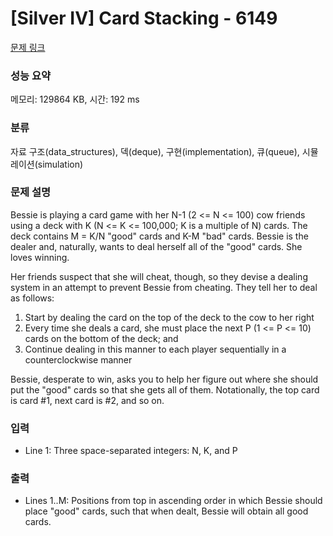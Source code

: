 # [Silver IV] Card Stacking - 6149 

[문제 링크](https://www.acmicpc.net/problem/6149) 

### 성능 요약

메모리: 129864 KB, 시간: 192 ms

### 분류

자료 구조(data_structures), 덱(deque), 구현(implementation), 큐(queue), 시뮬레이션(simulation)

### 문제 설명

<p>Bessie is playing a card game with her N-1 (2 <= N <= 100) cow friends using a deck with K (N <= K <= 100,000; K is a multiple of N) cards.  The deck contains M = K/N "good" cards and K-M "bad" cards. Bessie is the dealer and, naturally, wants to deal herself all of the "good" cards. She loves winning.</p>

<p>Her friends suspect that she will cheat, though, so they devise a dealing system in an attempt to prevent Bessie from cheating. They tell her to deal as follows:</p>

<ol>
	<li>Start by dealing the card on the top of the deck to the cow to her right</li>
	<li>Every time she deals a card, she must place the next P (1 <= P <= 10) cards on the bottom of the deck; and</li>
	<li>Continue dealing in this manner to each player sequentially in a counterclockwise manner</li>
</ol>

<p>Bessie, desperate to win, asks you to help her figure out where she should put the "good" cards so that she gets all of them. Notationally, the top card is card #1, next card is #2, and so on.</p>

### 입력 

 <ul>
	<li>Line 1: Three space-separated integers: N, K, and P</li>
</ul>

<p> </p>

### 출력 

 <ul>
	<li>Lines 1..M: Positions from top in ascending order in which Bessie should place "good" cards, such that when dealt, Bessie will obtain all good cards.</li>
</ul>

<p> </p>

